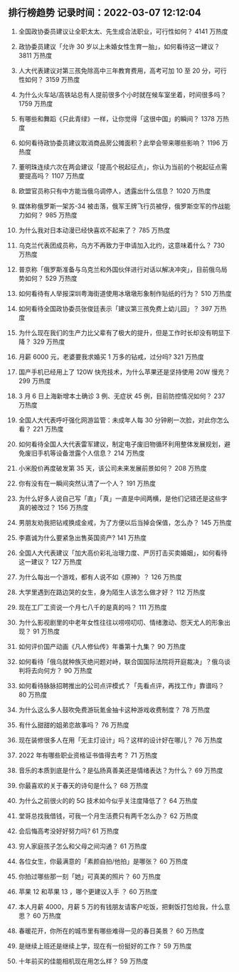 
## 排行榜趋势 记录时间：2022-03-07 12:12:04
  
  1. 全国政协委员建议让全职太太、先生成合法职业，可行性如何？ 4141 万热度
    
  2. 政协委员建议「允许 30 岁以上未婚女性生育一胎」，如何看待这一建议？ 3811 万热度
    
  3. 人大代表建议对第三孩免除高中三年教育费用，高考可加 10 至 20 分，可行性如何？ 3159 万热度
    
  4. 为什么火车站/高铁站总有人提前很多个小时就在候车室坐着，时间很多吗？ 1759 万热度
    
  5. 有哪些和舞蹈《只此青绿》一样，让你觉得「这很中国」的瞬间？ 1378 万热度
    
  6. 如何看待政协委员建议取消商品房公摊面积？此举会带来哪些影响？ 1196 万热度
    
  7. 董明珠连续六次在两会建议「提高个税起征点」，你认为当前的个税起征点需要提高吗？ 1107 万热度
    
  8. 欧盟官员称只有中方能当俄乌调停人，透露出什么信息？ 1020 万热度
    
  9. 媒体称俄罗斯一架苏-34 被击落，俄军王牌飞行员被俘，俄罗斯空军的作战能力如何？ 985 万热度
    
  10. 为什么我对日本动漫已经快喜欢不起来了？ 785 万热度
    
  11. 乌克兰代表团成员称，乌方不再致力于申请加入北约，这意味着什么？ 730 万热度
    
  12. 普京称「俄罗斯准备与乌克兰和外国伙伴进行对话以解决冲突」，目前俄乌局势如何？ 529 万热度
    
  13. 如何看待有人举报深圳粤海街道使用冰墩墩形象制作贴纸的行为？ 510 万热度
    
  14. 如何看待全国政协委员张俊廷表示「建议第三孩免费上幼儿园」？ 397 万热度
    
  15. 为什么现在我们的生产力比父辈有了极大的提升，但是工作时长却没有明显下降？ 329 万热度
    
  16. 月薪 6000 元，老婆要我求婚买 1 万多的钻戒，过分吗? 321 万热度
    
  17. 国产手机已经用上了 120W 快充技术，为什么苹果还是坚持使用 20W 慢充？ 299 万热度
    
  18. 3 月 6 日上海新增本土确诊 3 例、无症状 45 例，目前防控情况如何？ 237 万热度
    
  19. 全国人大代表呼吁强化网游监管：未成年人每 30 分钟刷一次脸，对此你怎么看？ 221 万热度
    
  20. 如何看待全国人大代表雷军建议，制定电子废旧物循环利用整体发展规划，避免废旧手机等设备泄露个人信息？ 214 万热度
    
  21. 小米股价再度破发第 35 天，该公司未来发展前景如何？ 208 万热度
    
  22. 你有没有在一瞬间突然认清了一个人？ 191 万热度
    
  23. 为什么好多人说自己写「直」「真」一直是中间两横，是他们记错还是这些字真的被改过？ 156 万热度
    
  24. 男朋友劝我把钻戒换成金戒，为了方便以后当掉会保值，怎么办？ 145 万热度
    
  25. 李嘉诚为什么要紧急出售英国资产? 141 万热度
    
  26. 全国人大代表建议「加大高价彩礼治理力度、严厉打击买卖婚姻」，如何看待这一建议？ 127 万热度
    
  27. 为什么每出一个游戏，都有人说不如《原神》？ 126 万热度
    
  28. 大学里遇到在路边哭的女生，身为陌生人该怎么做才好？ 112 万热度
    
  29. 现在工厂工资说一个月七八千的是真的吗？ 111 万热度
    
  30. 为什么影视剧里的中老年女性往往以唠唠叨叨、情绪激动、怨天尤人的形象出现？ 91 万热度
    
  31. 如何评价国产动画《凡人修仙传》年番第十九集？ 90 万热度
    
  32. 如何看待「俄乌就种族灭绝问题对峙，联合国国际法院将开庭裁决」？俄乌谈判将去向何方？ 90 万热度
    
  33. 如何看待脉脉招聘推出的公司点评模式？「先看点评，再找工作」靠谱吗？ 80 万热度
    
  34. 为什么这么多人鼓吹免费游玩氪金抽卡这种游戏收费制度？ 78 万热度
    
  35. 有什么甜甜的姐弟恋故事吗？ 76 万热度
    
  36. 现在装修很多人在用「无主灯设计」吗？这样的设计好在哪儿？ 76 万热度
    
  37. 2022 年有哪些职业资格证书值得去考？ 71 万热度
    
  38. 音乐的本质到底是什么？是弘扬真善美还是情绪表达？为什么？ 69 万热度
    
  39. 你最喜欢的关于春天的诗句是什么？ 68 万热度
    
  40. 为什么之前很火的的 5G 技术如今似乎关注度降低了？ 64 万热度
    
  41. 堂哥总找我借钱，可我一个月生活费只有两千怎么办？ 62 万热度
    
  42. 会后悔高考没好好努力吗? 61 万热度
    
  43. 穷人家庭孩子怎么和父母之间沟通？ 61 万热度
    
  44. 各位女生，你最满意的「素颜自拍/他拍」是哪张？ 60 万热度
    
  45. 你拍过哪些那一刻「她」可真美的照片？ 60 万热度
    
  46. 苹果 12 和苹果 13 ，哪个更建议入手  ？ 60 万热度
    
  47. 本人月薪 4000，月薪 5 万的有钱朋友请客户吃饭，把剩饭打包给我，什么意思？ 60 万热度
    
  48. 春暖花开，你所在的城市里有哪些难得一见的春日美景？ 60 万热度
    
  49. 是继续上班还是继续上学，现在有一份挺好的工作？ 59 万热度
    
  50. 十年前买的佳能相机现在用怎么样？ 59 万热度
    
